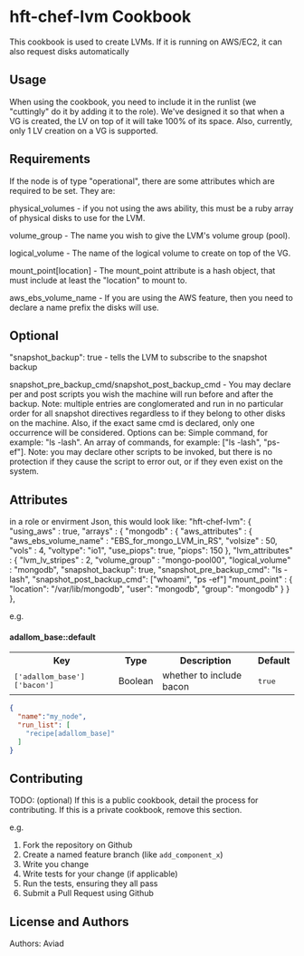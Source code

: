 hft-chef-lvm Cookbook
=====================
This cookbook is used to create LVMs. If it is running on AWS/EC2, it can also request disks automatically

Usage
-----
When using the cookbook, you need to include it in the runlist (we "cuttingly" do it by adding it to the role).
We've designed it so that when a VG is created, the LV on top of it will take 100% of its space. Also, currently, only 1 LV creation on a VG is supported.

Requirements
------------
If the node is of type "operational", there are some attributes which are required to be set. They are:

physical_volumes - if you not using the aws ability, this must be a ruby array of physical disks to use for the LVM. 

volume_group - The name you wish to give the LVM's volume group (pool).

logical_volume - The name of the logical volume to create on top of the VG.

mount_point[location] - The mount_point attribute is a hash object, that must include at least the "location" to mount to.

aws_ebs_volume_name - If you are using the AWS feature, then  you need to declare a name prefix the disks will use.

Optional
------------
"snapshot_backup": true - tells the LVM to subscribe to the snapshot backup

snapshot_pre_backup_cmd/snapshot_post_backup_cmd - You may declare per and post scripts you wish the machine will run before and after the backup. Note: multiple entries are conglomerated and run in no particular order for all snapshot directives regardless to if they belong to other disks on the machine. Also, if the exact same cmd is declared, only one occurrence will be considered. Options can be: Simple command, for example: "ls -lash". An array of commands, for example: ["ls -lash", "ps-ef"]. Note: you may declare other scripts to be invoked, but there is no protection if they cause the script to error out, or if they even exist on the system.

Attributes
----------
in a role or envirment Json, this would look like:
"hft-chef-lvm": {
    "using_aws" : true,
    "arrays" : {
      "mongodb" : {
        "aws_attributes" : {
          "aws_ebs_volume_name" : "EBS_for_mongo_LVM_in_RS",
          "volsize" : 50,
          "vols" : 4,
          "voltype": "io1",
          "use_piops": true,
          "piops": 150
        },
        "lvm_attributes" : {
          "lvm_lv_stripes" : 2,
          "volume_group" : "mongo-pool00",
          "logical_volume" : "mongodb",
          "snapshot_backup": true,
          "snapshot_pre_backup_cmd": "ls -lash",
          "snapshot_post_backup_cmd": ["whoami", "ps -ef"]
          "mount_point" : {
            "location": "/var/lib/mongodb",
            "user": "mongodb",
            "group": "mongodb"
          }
         }
        },


e.g.
#### adallom_base::default
<table>
  <tr>
    <th>Key</th>
    <th>Type</th>
    <th>Description</th>
    <th>Default</th>
  </tr>
  <tr>
    <td><tt>['adallom_base']['bacon']</tt></td>
    <td>Boolean</td>
    <td>whether to include bacon</td>
    <td><tt>true</tt></td>
  </tr>
</table>


```json
{
  "name":"my_node",
  "run_list": [
    "recipe[adallom_base]"
  ]
}
```

Contributing
------------
TODO: (optional) If this is a public cookbook, detail the process for contributing. If this is a private cookbook, remove this section.

e.g.
1. Fork the repository on Github
2. Create a named feature branch (like `add_component_x`)
3. Write you change
4. Write tests for your change (if applicable)
5. Run the tests, ensuring they all pass
6. Submit a Pull Request using Github

License and Authors
-------------------
Authors: Aviad
